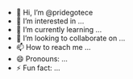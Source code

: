 - 👋 Hi, I’m @pridegotece
- 👀 I’m interested in ...
- 🌱 I’m currently learning ...
- 💞️ I’m looking to collaborate on ...
- 📫 How to reach me ...
- 😄 Pronouns: ...
- ⚡ Fun fact: ...

<!---
pridegotece/pridegotece is a ✨ special ✨ repository because its `README.md` (this file) appears on your GitHub profile.
You can click the Preview link to take a look at your changes.
--->
